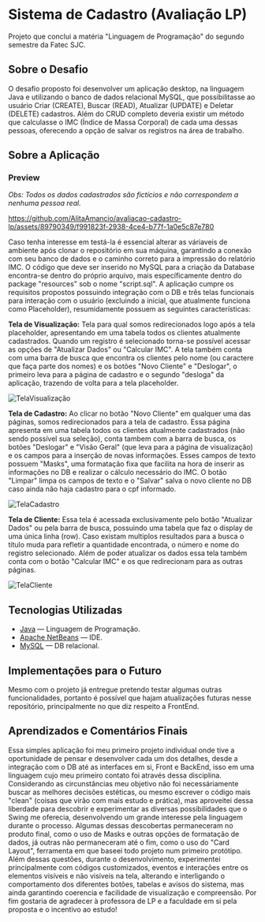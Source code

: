 #  Sistema de Cadastro (Avaliação LP)

Projeto que conclui a matéria "Linguagem de Programação" do segundo semestre da Fatec SJC.

## Sobre o Desafio

O desafio proposto foi desenvolver um aplicação desktop, na linguagem Java e utilizando o banco de dados relacional MySQL, que possibilitasse ao usuário Criar (CREATE), Buscar (READ), Atualizar (UPDATE) e Deletar (DELETE) cadastros. Além do CRUD completo deveria existir um método que calculasse o IMC (Índice de Massa Corporal) de cada uma dessas pessoas, oferecendo a opção de salvar os registros na área de trabalho. 

## Sobre a Aplicação

### Preview
*Obs: Todos os dados cadastrados são fictícios e não correspondem a nenhuma pessoa real.*

https://github.com/AlitaAmancio/avaliacao-cadastro-lp/assets/89790349/f991823f-2938-4ce4-b77f-1a0e5c87e780


Caso tenha interesse em testá-la é essencial alterar as váriaveis de ambiente após clonar o repositório em sua máquina, garantindo a conexão com seu banco de dados e o caminho correto para a impressão do relatório IMC. O código que deve ser inserido no MySQL para a criação da Database encontra-se dentro do próprio arquivo, mais específicamente dentro do package "resources" sob o nome "script.sql". A aplicação cumpre os requisitos propostos possuindo integração com o DB e três telas funcionais para interação com o usuário (excluindo a inicial, que atualmente funciona como Placeholder), resumidamente possuem as seguintes características:

**Tela de Visualização:**
Tela para qual somos redirecionados logo após a tela placeholder, apresentando em uma tabela todos os clientes atualmente cadastrados. Quando um registro é selecionado torna-se possível acessar as opções de "Atualizar Dados" ou "Calcular IMC". A tela também conta com uma barra de busca que encontra os clientes pelo nome (ou caractere que faça parte dos nomes) e os botões "Novo Cliente" e "Deslogar", o primeiro leva para a página de cadastro e o segundo "desloga" da aplicação, trazendo de volta para a tela placeholder.

![TelaVisualização](https://github.com/AlitaAmancio/avaliacao-cadastro-lp/assets/89790349/a6d9af99-e0ea-46be-a46a-0808a9ba1e56)

**Tela de Cadastro:**
Ao clicar no botão "Novo Cliente" em qualquer uma das páginas, somos redirecionados para a tela de cadastro. Essa página apresenta em uma tabela todos os clientes atualmente cadastrados (não sendo possível sua seleção), conta tambem com a barra de busca, os botões "Deslogar" e "Visão Geral" (que leva para a página de visualização) e os campos para a inserção de novas informações. Esses campos de texto possuem "Masks", uma formatação fixa que facilita na hora de inserir as informações no DB e realizar o cálculo necessário do IMC. O botão "Limpar" limpa os campos de texto e o "Salvar" salva o novo cliente no DB caso ainda não haja cadastro para o cpf informado.

![TelaCadastro](https://github.com/AlitaAmancio/avaliacao-cadastro-lp/assets/89790349/dd6961e0-d0b0-4363-82c9-95f6096b8f86)

**Tela de Cliente:**
Essa tela é acessada exclusivamente pelo botão "Atualizar Dados" ou pela barra de busca, possuindo uma tabela que faz o display de uma única linha (row). Caso existam multiplos resultados para a busca o título muda para refletir a quantidade encontrada, o número e nome do registro selecionado. Além de poder atualizar os dados essa tela também conta com o botão "Calcular IMC" e os que redirecionam para as outras páginas.

![TelaCliente](https://github.com/AlitaAmancio/avaliacao-cadastro-lp/assets/89790349/d0234e16-f91d-428e-bb26-b3dede134045)

## Tecnologias Utilizadas

* [Java](https://dev.java/) — Linguagem de Programação.
* [Apache NetBeans](https://netbeans.apache.org/) — IDE.
* [MySQL](https://www.mysql.com/) — DB relacional.

## Implementações para o Futuro

Mesmo com o projeto já entregue pretendo testar algumas outras funcionalidades, portanto é possível que hajam atualizações futuras nesse repositório, principalmente no que diz respeito a FrontEnd.


## Aprendizados e Comentários Finais

Essa simples aplicação foi meu primeiro projeto individual onde tive a oportunidade de pensar e desenvolver cada um dos detalhes, desde a integração com o DB até as interfaces em si, Front e BackEnd, isso em uma linguagem cujo meu primeiro contato foi através dessa disciplina. Considerando as circunstâncias meu objetivo não foi necessáriamente buscar as melhores decisões estéticas, ou mesmo escrever o código mais "clean" (coisas que virão com mais estudo e prática), mas aproveitei dessa liberdade para descobrir e experimentar as diversas possibilidades que o Swing me oferecia, desenvolvendo um grande interesse pela linguagem durante o processo. Algumas dessas descobertas permaneceram no produto final, como o uso de Masks e outras opções de formatação de dados, já outras não permaneceram até o fim, como o uso do "Card Layout", ferramenta em que baseei todo projeto num primeiro protótipo. Além dessas questões, durante o desenvolvimento, experimentei principalmente com códigos customizados, eventos e interações entre os elementos visíveis e não visíveis na tela, alterando e interligando o comportamento dos diferentes botões, tabelas e avisos do sistema, mas ainda garantindo coerencia e facilidade de visualização e compreensão. Por fim gostaria de agradecer à professora de LP e a faculdade em si pela proposta e o incentivo ao estudo!

